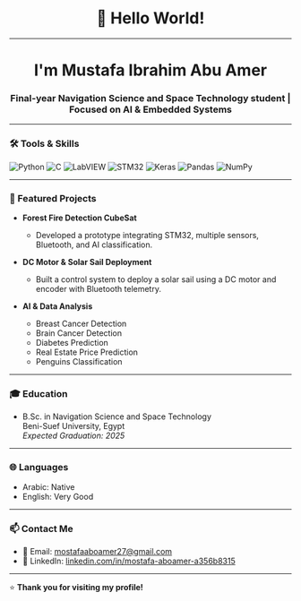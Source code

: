 <div align="center" width="50">

<h1 align="center">👋 Hello World!</h1>

</div>

<hr></hr>

<h1 align="center"> I'm Mustafa Ibrahim Abu Amer</h1>
<h3 align="center">Final-year Navigation Science and Space Technology student | Focused on AI & Embedded Systems</h3>

---

### 🛠️ Tools & Skills
![Python](https://img.shields.io/badge/Python-FFD43B?style=flat&logo=python&logoColor=darkgreen)
![C](https://img.shields.io/badge/C-00599C?style=flat&logo=c&logoColor=white)
![LabVIEW](https://img.shields.io/badge/LabVIEW-FFB000?style=flat&logo=National-Instruments&logoColor=white)
![STM32](https://img.shields.io/badge/STM32-03234B?style=flat&logo=STMicroelectronics&logoColor=white)
![Keras](https://img.shields.io/badge/Keras-D00000?style=flat&logo=keras&logoColor=white)
![Pandas](https://img.shields.io/badge/Pandas-150458?style=flat&logo=pandas&logoColor=white)
![NumPy](https://img.shields.io/badge/NumPy-013243?style=flat&logo=numpy&logoColor=white)

---

### 🚀 Featured Projects

- **Forest Fire Detection CubeSat**
  - Developed a prototype integrating STM32, multiple sensors, Bluetooth, and AI classification.
  
- **DC Motor & Solar Sail Deployment**
  - Built a control system to deploy a solar sail using a DC motor and encoder with Bluetooth telemetry.

- **AI & Data Analysis**
  - Breast Cancer Detection
  - Brain Cancer Detection
  - Diabetes Prediction
  - Real Estate Price Prediction
  - Penguins Classification

---

### 🎓 Education
- B.Sc. in Navigation Science and Space Technology  
  Beni-Suef University, Egypt  
  *Expected Graduation: 2025*

---

### 🌐 Languages
- Arabic: Native
- English: Very Good

---

### 📫 Contact Me
- 📧 Email: mostafaaboamer27@gmail.com
- 🔗 LinkedIn: [linkedin.com/in/mostafa-aboamer-a356b8315](https://www.linkedin.com/in/mostafa-aboamer-a356b8315)

---

⭐ **Thank you for visiting my profile!**
